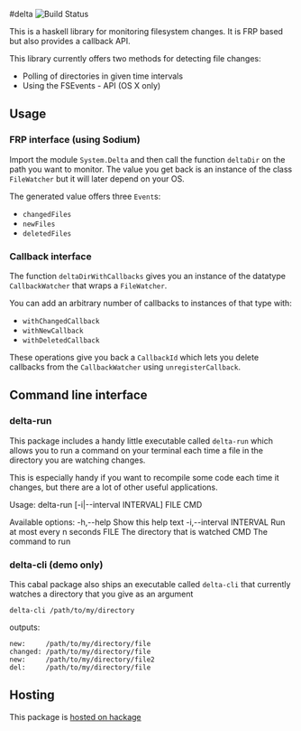 #delta ![Build Status](https://travis-ci.org/kryoxide/delta.svg?branch=master)

This is a haskell library for monitoring filesystem changes. It is FRP based
but also provides a callback API.

This library currently offers two methods for detecting file changes:

* Polling of directories in given time intervals
* Using the FSEvents - API (OS X only)

## Usage

### FRP interface (using Sodium)
Import the module ```System.Delta``` and then call the function ```deltaDir```
on the path you want to monitor. The value you get back is an instance of the
class ```FileWatcher``` but it will later depend on your OS.

The generated value offers three ```Event```s:

* ```changedFiles```
* ```newFiles```
* ```deletedFiles```

### Callback interface

The function ```deltaDirWithCallbacks``` gives you an instance of the
datatype ```CallbackWatcher``` that wraps a ```FileWatcher```.

You can add an arbitrary number of callbacks to instances of that type with:

* ```withChangedCallback```
* ```withNewCallback```
* ```withDeletedCallback```

These operations give you back a ```CallbackId``` which lets you delete
callbacks from the ```CallbackWatcher``` using ```unregisterCallback```.

## Command line interface

### delta-run

This package includes a handy little executable called ```delta-run``` which
allows you to run a command on your terminal each time a file in the directory
you are watching changes.

This is especially handy if you want to recompile some code each time it
changes, but there are a lot of other useful applications.

  Usage: delta-run [-i|--interval INTERVAL] FILE CMD

  Available options:
    -h,--help                Show this help text
    -i,--interval INTERVAL   Run at most every n seconds
    FILE                     The directory that is watched
    CMD                      The command to run

### delta-cli (demo only)

This cabal package also ships an executable called ```delta-cli``` that currently
watches a directory that you give as an argument

    delta-cli /path/to/my/directory

outputs:

    new:     /path/to/my/directory/file
    changed: /path/to/my/directory/file
    new:     /path/to/my/directory/file2
    del:     /path/to/my/directory/file

## Hosting

This package is [hosted on hackage](http://hackage.haskell.org/package/delta)
